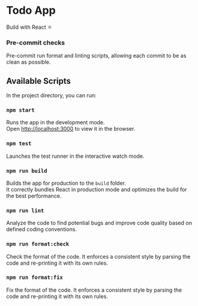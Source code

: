 # Todo App

Build with React ⚛️

### Pre-commit checks

Pre-commit run format and linting scripts, allowing each commit to be as clean as possible.

## Available Scripts

In the project directory, you can run:

### `npm start`

Runs the app in the development mode.\
Open [http://localhost:3000](http://localhost:3000) to view it in the browser.

### `npm test`

Launches the test runner in the interactive watch mode.

### `npm run build`

Builds the app for production to the `build` folder.\
It correctly bundles React in production mode and optimizes the build for the best performance.

### `npm run lint`

Analyze the code to find potential bugs and improve code quality based on defined coding conventions.

### `npm run format:check`

Check the format of the code. It enforces a consistent style by parsing the code and re-printing it with its own rules.

### `npm run format:fix`

Fix the format of the code. It enforces a consistent style by parsing the code and re-printing it with its own rules.

